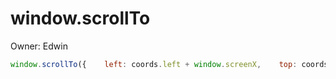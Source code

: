 # window.scrollTo

Owner: Edwin

```jsx
window.scrollTo({    left: coords.left + window.screenX,    top: coords.top + window.scrollY,    behavior: "smooth",});
```